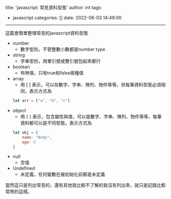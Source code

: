 title: 'javascript: 常見資料型態'
author: int
tags:
  - javascript
categories: []
date: 2022-06-03 14:49:00
---
這篇會簡單整理常見的javascript資料型態

* number
	* 數字型別，不管整數小數都是number type
* string
	* 字串型別，用單引號或雙引號包起來都行
* boolean
	* 布林值，只有true和false兩種值
* array
	* 用 [ ] 表示，可以存數字、字串、陣列、物件等等，但每筆資料型態必須相同，表示方式為
    ```js
    let arr = ["a", "b", "c"]
    ```
* object
	* 用 { } 表示，包含屬性與值，可以是數字、字串、陣列、物件等等，每筆資料都可以是不同型態，表示方式為
    ```js
    let obj = {
    	name: "Andy",
        age: 5
    }
    ```
* null
	* 空值
* Undefined
	* 未定義，任何變數在被初始化前都是未定義
    
當然這只是列出常見的，還有其他我比較不了解的我沒有列出來，就只是記錄比較常用的這樣。